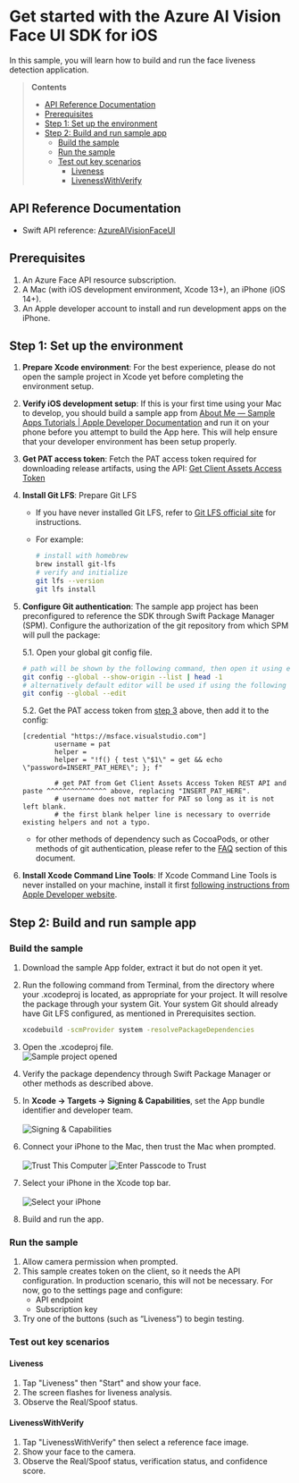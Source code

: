 # Get started with the Azure AI Vision Face UI SDK for iOS

In this sample, you will learn how to build and run the face liveness detection application.

> **Contents**
>
> * [API Reference Documentation](#api-reference-documentation)
> * [Prerequisites](#prerequisites)
> * [Step 1: Set up the environment](#step-1-set-up-the-environment)
> * [Step 2: Build and run sample app](#step-2-build-and-run-sample-app)
>   * [Build the sample](#build-the-sample)
>   * [Run the sample](#run-the-sample)
>   * [Test out key scenarios](#test-out-key-scenarios)
>     * [Liveness](#liveness)
>     * [LivenessWithVerify](#livenesswithverify)

## API Reference Documentation

* Swift API reference: [AzureAIVisionFaceUI](https://azure.github.io/azure-sdk-for-ios/AzureAIVisionFaceUI/index.html)

## Prerequisites

1. An Azure Face API resource subscription.
2. A Mac (with iOS development environment, Xcode 13+), an iPhone (iOS 14+).
3. An Apple developer account to install and run development apps on the iPhone.

## Step 1: Set up the environment

1. **Prepare Xcode environment**: For the best experience, please do not open the sample project in Xcode yet before completing the environment setup.

2. **Verify iOS development setup**: If this is your first time using your Mac to develop, you should build a sample app from [About Me &#x2014; Sample Apps Tutorials | Apple Developer Documentation](https://developer.apple.com/tutorials/sample-apps/aboutme) and run it on your phone before you attempt to build the App here. This will help ensure that your developer environment has been setup properly.

3. **Get PAT access token**: <a id="get-access-token"></a>Fetch the PAT access token required for downloading release artifacts, using the API: [Get Client Assets Access Token](https://learn.microsoft.com/rest/api/face/liveness-session-operations/get-client-assets-access-token?view=rest-face-v1.3-preview)

4. **Install Git LFS**: Prepare Git LFS
   * If you have never installed Git LFS, refer to [Git LFS official site](https://git-lfs.github.com/) for instructions.
   * For example:

      ```sh
      # install with homebrew
      brew install git-lfs
      # verify and initialize
      git lfs --version
      git lfs install
      ```

5. **Configure Git authentication**: The sample app project has been preconfigured to reference the SDK through Swift Package Manager (SPM). Configure the authorization of the git repository from which SPM will pull the package:

   5.1. Open your global git config file.

      ```sh
      # path will be shown by the following command, then open it using editor
      git config --global --show-origin --list | head -1
      # alternatively default editor will be used if using the following command
      git config --global --edit
      ```

   5.2. Get the PAT access token from [step 3](#get-access-token) above, then add it to the config:

      ```config
      [credential "https://msface.visualstudio.com"]
              username = pat
              helper =
              helper = "!f() { test \"$1\" = get && echo \"password=INSERT_PAT_HERE\"; }; f"

              # get PAT from Get Client Assets Access Token REST API and paste ^^^^^^^^^^^^^^^ above, replacing "INSERT_PAT_HERE".
              # username does not matter for PAT so long as it is not left blank.
              # the first blank helper line is necessary to override existing helpers and not a typo.
      ```

   * for other methods of dependency such as CocoaPods, or other methods of git authentication, please refer to the [FAQ](#faq) section of this document.

6. **Install Xcode Command Line Tools**: If Xcode Command Line Tools is never installed on your machine, install it first [following instructions from Apple Developer website](https://developer.apple.com/library/archive/technotes/tn2339/_index.html).

## Step 2: Build and run sample app

### Build the sample

1. Download the sample App folder, extract it but do not open it yet.
2. Run the following command from Terminal, from the directory where your .xcodeproj is located, as appropriate for your project. It will resolve the package through your system Git. Your system Git should already have Git LFS configured, as mentioned in Prerequisites section.

    ```sh
    xcodebuild -scmProvider system -resolvePackageDependencies
    ```

3. Open the .xcodeproj file.
   <br>
   ![Sample project opened](README-resources/sample_project_open.png)
4. Verify the package dependency through Swift Package Manager or other methods as described above.
5. In **Xcode → Targets → Signing & Capabilities**, set the App bundle identifier and developer team.
   <br><br>
   ![Signing & Capabilities](README-resources/sample_project_signing.png)
6. Connect your iPhone to the Mac, then trust the Mac when prompted.
   <br><br>
   ![Trust This Computer](README-resources/iphone_trust.png) ![Enter Passcode to Trust](README-resources/iphone_trust_passcode.png)
7. Select your iPhone in the Xcode top bar.
   <br><br>
   ![Select your iPhone](README-resources/iphone_select.png)
8. Build and run the app.

### Run the sample

1. Allow camera permission when prompted.  
2. This sample creates token on the client, so it needs the API configuration. In production scenario, this will not be necessary. For now, go to the settings page and configure:
    * API endpoint  
    * Subscription key
3. Try one of the buttons (such as “Liveness”) to begin testing.

### Test out key scenarios

#### Liveness

1. Tap "Liveness" then "Start" and show your face.
2. The screen flashes for liveness analysis.
3. Observe the Real/Spoof status.

#### LivenessWithVerify

1. Tap "LivenessWithVerify" then select a reference face image.
2. Show your face to the camera.
3. Observe the Real/Spoof status, verification status, and confidence score.